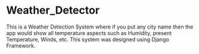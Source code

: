 ﻿# Weather_Detector

This is a Weather Detection System where if you put any city name then the app would show all temperature aspects such as Humidity, present Temperature, Winds, etc. This system was designed using Django Framework.
